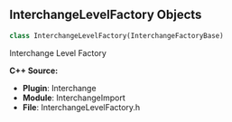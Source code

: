 ## InterchangeLevelFactory Objects

```python
class InterchangeLevelFactory(InterchangeFactoryBase)
```

Interchange Level Factory

**C++ Source:**

- **Plugin**: Interchange
- **Module**: InterchangeImport
- **File**: InterchangeLevelFactory.h

<a id="unreal.InterchangeLevelSequenceFactory"></a>